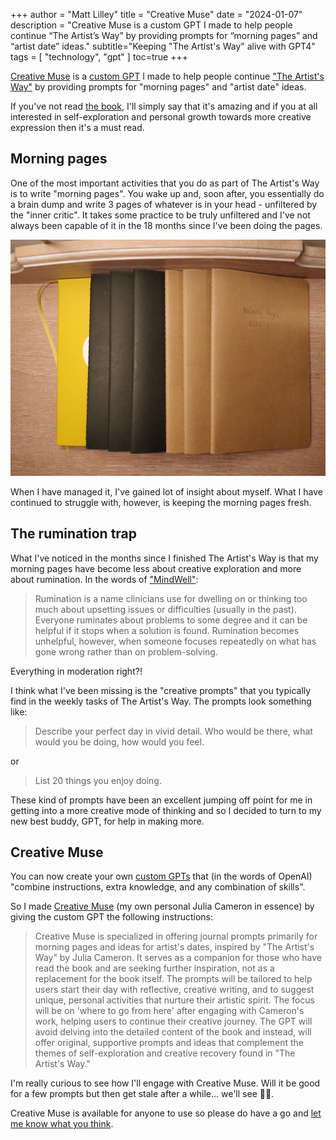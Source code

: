 +++
author = "Matt Lilley"
title = "Creative Muse"
date = "2024-01-07"
description = "Creative Muse is a custom GPT I made to help people continue “The Artist’s Way” by providing prompts for “morning pages” and “artist date” ideas."
subtitle="Keeping \"The Artist's Way\" alive with GPT4"
tags = [
    "technology",
    "gpt"
]
toc=true
+++

[Creative Muse](https://chat.openai.com/g/g-IgFmDyta8-creative-muse) is a [custom GPT](https://openai.com/blog/introducing-gpts) I made to help people continue ["The Artist's Way"](https://juliacameronlive.com/books-by-julia/the-artists-way-uk/) by providing prompts for "morning pages" and "artist date" ideas.

If you've not read [the book](https://juliacameronlive.com/books-by-julia/the-artists-way-uk/), I'll simply say that it's amazing and if you at all interested in self-exploration and personal growth towards more creative expression then it's a must read.

## Morning pages

One of the most important activities that you do as part of The Artist's Way is to write "morning pages". You wake up and, soon after, you essentially do a brain dump and write 3 pages of whatever is in your head - unfiltered by the "inner critic". It takes some practice to be truly unfiltered and I've not always been capable of it in the 18 months since I've been doing the pages.

![Morning pages for the last 18 months](morning-pages.jpg "My morning pages for the last 18 months")


When I have managed it, I've gained lot of insight about myself. What I have continued to struggle with, however, is keeping the morning pages fresh.

## The rumination trap

What I've noticed in the months since I finished The Artist's Way is that my morning pages have become less about creative exploration and more about rumination. In the words of ["MindWell"](https://www.mindwell-leeds.org.uk/myself/exploring-your-mental-health/depression/rumination/):

> Rumination is a name clinicians use for dwelling on or thinking too much about upsetting issues or difficulties (usually in the past). Everyone ruminates about problems to some degree and it can be helpful if it stops when a solution is found. Rumination becomes unhelpful, however, when someone focuses repeatedly on what has gone wrong rather than on problem-solving.

Everything in moderation right?!

I think what I've been missing is the "creative prompts" that you typically find in the weekly tasks of The Artist's Way. The prompts look something like:

> Describe your perfect day in vivid detail. Who would be there, what would you be doing, how would you feel.

or 

> List 20 things you enjoy doing.

These kind of prompts have been an excellent jumping off point for me in getting into a more creative mode of thinking and so I decided to turn to my new best buddy, GPT, for help in making more.

## Creative Muse

You can now create your own [custom GPTs](https://openai.com/blog/introducing-gpts) that (in the words of OpenAI) "combine instructions, extra knowledge, and any combination of skills".

So I made [Creative Muse](https://chat.openai.com/g/g-IgFmDyta8-creative-muse) (my own personal Julia Cameron in essence) by giving the custom GPT the following instructions:

> Creative Muse is specialized in offering journal prompts primarily for morning pages and ideas for artist's dates, inspired by "The Artist's Way" by Julia Cameron. It serves as a companion for those who have read the book and are seeking further inspiration, not as a replacement for the book itself. The prompts will be tailored to help users start their day with reflective, creative writing, and to suggest unique, personal activities that nurture their artistic spirit. The focus will be on 'where to go from here' after engaging with Cameron's work, helping users to continue their creative journey. The GPT will avoid delving into the detailed content of the book and instead, will offer original, supportive prompts and ideas that complement the themes of self-exploration and creative recovery found in "The Artist's Way."

I'm really curious to see how I'll engage with Creative Muse. Will it be good for a few prompts but then get stale after a while... we'll see 🤷‍♂️. 

Creative Muse is available for anyone to use so please do have a go and [let me know what you think](/about/#contact).


